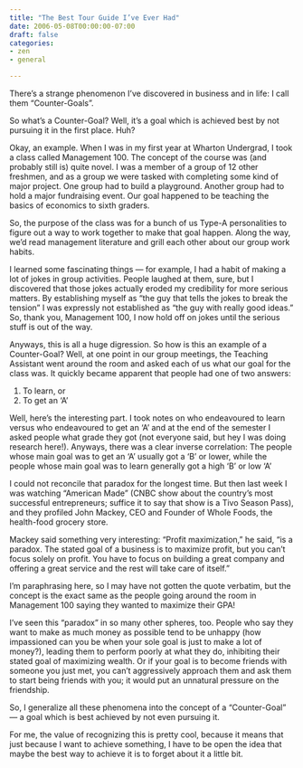 ```yaml
---
title: "The Best Tour Guide I’ve Ever Had"
date: 2006-05-08T00:00:00-07:00
draft: false
categories:
- zen
- general

---
```

There’s a strange phenomenon I’ve discovered in business and in life: I call them “Counter-Goals”.

So what’s a Counter-Goal? Well, it’s a goal which is achieved best by not pursuing it in the first place. Huh?

Okay, an example. When I was in my first year at Wharton Undergrad, I took a class called Management 100. The concept of the course was (and probably still is) quite novel. I was a member of a group of 12 other freshmen, and as a group we were tasked with completing some kind of major project. One group had to build a playground. Another group had to hold a major fundraising event. Our goal happened to be teaching the basics of economics to sixth graders.

<!--more-->

So, the purpose of the class was for a bunch of us Type-A personalities to figure out a way to work together to make that goal happen. Along the way, we’d read management literature and grill each other about our group work habits.

I learned some fascinating things — for example, I had a habit of making a lot of jokes in group activities. People laughed at them, sure, but I discovered that those jokes actually eroded my credibility for more serious matters. By establishing myself as “the guy that tells the jokes to break the tension” I was expressly not established as “the guy with really good ideas.” So, thank you, Management 100, I now hold off on jokes until the serious stuff is out of the way.

Anyways, this is all a huge digression. So how is this an example of a Counter-Goal? Well, at one point in our group meetings, the Teaching Assistant went around the room and asked each of us what our goal for the class was. It quickly became apparent that people had one of two answers:

1. To learn, or
1. To get an ‘A’

Well, here’s the interesting part. I took notes on who endeavoured to learn versus who endeavoured to get an ‘A’ and at the end of the semester I asked people what grade they got (not everyone said, but hey I was doing research here!). Anyways, there was a clear inverse correlation: The people whose main goal was to get an ‘A’ usually got a ‘B’ or lower, while the people whose main goal was to learn generally got a high ‘B’ or low ‘A’

I could not reconcile that paradox for the longest time. But then last week I was watching “American Made” (CNBC show about the country’s most successful entrepreneurs; suffice it to say that show is a Tivo Season Pass), and they profiled John Mackey, CEO and Founder of Whole Foods, the health-food grocery store.

Mackey said something very interesting: “Profit maximization,” he said, “is a paradox. The stated goal of a business is to maximize profit, but you can’t focus solely on profit. You have to focus on building a great company and offering a great service and the rest will take care of itself.”

I’m paraphrasing here, so I may have not gotten the quote verbatim, but the concept is the exact same as the people going around the room in Management 100 saying they wanted to maximize their GPA!

I’ve seen this “paradox” in so many other spheres, too. People who say they want to make as much money as possible tend to be unhappy (how impassioned can you be when your sole goal is just to make a lot of money?), leading them to perform poorly at what they do, inhibiting their stated goal of maximizing wealth. Or if your goal is to become friends with someone you just met, you can’t aggressively approach them and ask them to start being friends with you; it would put an unnatural pressure on the friendship.

So, I generalize all these phenomena into the concept of a “Counter-Goal” — a goal which is best achieved by not even pursuing it.

For me, the value of recognizing this is pretty cool, because it means that just because I want to achieve something, I have to be open the idea that maybe the best way to achieve it is to forget about it a little bit.